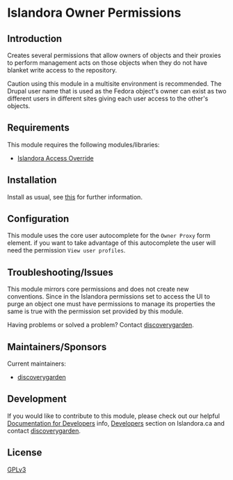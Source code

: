 # Islandora Owner Permissions

## Introduction

Creates several permissions that allow owners of objects and their proxies to
perform management acts on those objects when they do not have blanket write
access to the repository.

Caution using this module in a multisite environment is recommended. The Drupal
user name that is used as the Fedora object's owner can exist as two different
users in different sites giving each user access to the other's objects.

## Requirements

This module requires the following modules/libraries:

* [Islandora Access Override](https://github.com/discoverygarden/islandora_access_override)

## Installation

Install as usual, see
[this](https://drupal.org/documentation/install/modules-themes/modules-7) for
further information.

## Configuration

This module uses the core user autocomplete for the `Owner Proxy` form element.
if you want to take advantage of this autocomplete the user will need the
permission `View user profiles`.

## Troubleshooting/Issues

This module mirrors core permissions and does not create new conventions. Since
in the Islandora permissions set to access the UI to purge an object one must
have permissions to manage its properties the same is true with the permission
set provided by this module.

Having problems or solved a problem? Contact
[discoverygarden](http://support.discoverygarden.ca).

## Maintainers/Sponsors

Current maintainers:

* [discoverygarden](http://www.discoverygarden.ca)

## Development

If you would like to contribute to this module, please check out our helpful
[Documentation for Developers](https://github.com/Islandora/islandora/wiki#wiki-documentation-for-developers)
info, [Developers](http://islandora.ca/developers) section on Islandora.ca and
contact [discoverygarden](http://support.discoverygarden.ca).

## License

[GPLv3](http://www.gnu.org/licenses/gpl-3.0.txt)
